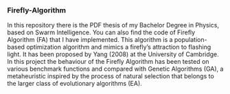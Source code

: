 ### Firefly-Algorithm
In this repository there is the PDF thesis of my Bachelor Degree in Physics, based on Swarm Intelligence. 
You can also find the code of Firefly Algorithm (FA) that I have implemented.
This algorithm is a population-based optimization algorithm and mimics a firefly’s attraction to flashing light. It has been proposed by Yang (2008) at the University of Cambridge.
In this project the behaviour of the Firefly Algorithm has been tested on various benchmark functions and compared with Genetic Algorithms (GA), a metaheuristic inspired by the process of natural selection that belongs to the larger class of evolutionary algorithms (EA).
